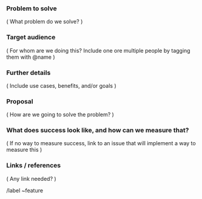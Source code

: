 <!---
Please read this!

Before opening a new issue, make sure to search for keywords in the issues
filtered by the "feature proposal" label.

and verify the issue you're about to submit isn't a duplicate.
--->


### Problem to solve

( What problem do we solve? )

### Target audience

( For whom are we doing this? Include one ore multiple people by tagging them with @name )

### Further details

( Include use cases, benefits, and/or goals )

### Proposal

( How are we going to solve the problem? )

### What does success look like, and how can we measure that?

( If no way to measure success, link to an issue that will implement a way to measure this )

### Links / references

( Any link needed? )

/label ~feature

